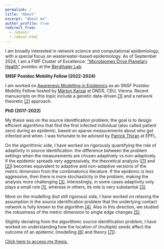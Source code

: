 ```yaml
---
permalink: /
title: "About"
excerpt: "About me"
author_profile: true
redirect_from: 
  - /about/
  - /about.html
---
```


I am broadly interested in network science and computational epidemiology, with a special focus on wasterwater-based epidemiology. As of September 2024, I am a FWF Cluster of Excellence: ["Microbiomes Drive Planetary Health”](https://microplanet.at/) postdoc at the [Bergthaler Lab](https://bergthalerlab.org/).

**SNSF Postdoc Mobility Fellow (2022-2024)**


I am worked on [Awareness Modelling in Epidemics](https://data.snf.ch/grants/grant/211129) as an SNSF Postdoc Mobility Fellow hosted by [Márton Karsai](https://www.martonkarsai.com/) at DNDS, CEU, Vienna. Recent manuscripts on this topic include a genetic data-driven [\[1\]](https://arxiv.org/abs/2406.09983) and a network theoretic [\[2\]](https://arxiv.org/abs/2409.01384) approach.


**PhD (2017-2022)**


My thesis was on the source idenitfication problem; the goal is to design efficient algorithms that find the first infected individual (also called patient zero) during an epidemic, based on sparse measurements about who got infected and when. I was fortunate to be advised by [Patrick Thiran](https://people.epfl.ch/patrick.thiran?lang=en) at EPFL.

On the algorithmic side, I have worked on rigorously quantifying the role of adaptivity in source identification: the difference between the problem settings when the measurements are chosen adaptively vs non-adaptively. If the epidemic spreads very aggressively, the theoretical analysis ([\[1\]](https://doi.org/10.1016/j.ejc.2021.103317) and [\[2\]](https://doi.org/10.1017/jpr.2021.16)) becomes equivalent to adaptive and non-adaptive versions of the metric dimension from the combinatorics literature. If the epidemic is less aggressive, then there is more stochasticity in the problem, making the analysis more challenging [\[3\]](https://doi.org/10.1016/j.tcs.2022.02.008). Interestingly, in some cases adaptivity only plays a small role [\[1\]](https://doi.org/10.1016/j.ejc.2021.103317), whereas in others, its role is very substantial [\[3\]](https://doi.org/10.1016/j.tcs.2022.02.008).

More on the modelling (but still rigorous) side, I have worked on relaxing the assumption in the source identification problem that the underlying contact network is fully known to the algorithm [\[4\]](https://doi.org/10.1007%2Fs41109-023-00566-3). Also in this direction, we studied the robustness of the metric dimension to single edge changes [\[5\]](https://doi.org/10.1016/j.dam.2022.02.014). 

Slightly deviating from the algorithmic source identification problem, I have worked on understanding how the location of (multiple) seeds affect the outcome of an epidemic (modelling [\[6\]](https://doi.org/10.1073/pnas.2112607118) and theory [\[7\]](https://arxiv.org/abs/2304.11971)). 

[Click here to access my thesis.](https://infoscience.epfl.ch/record/295110)
